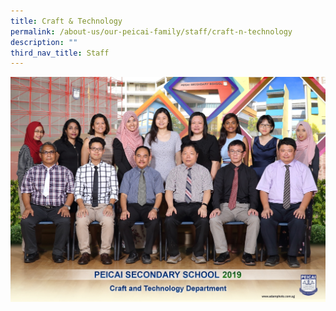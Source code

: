 ```yaml
---
title: Craft & Technology
permalink: /about-us/our-peicai-family/staff/craft-n-technology
description: ""
third_nav_title: Staff
---
```

<img src="/images/craft%20and%20technology%20department%202.jpg">